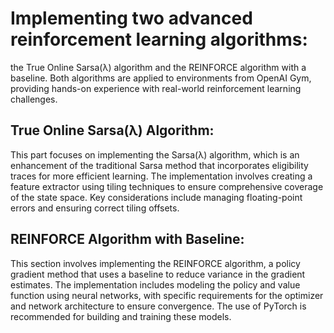 # Implementing two advanced reinforcement learning algorithms: 

the True Online Sarsa(λ) algorithm and the REINFORCE algorithm with a baseline. Both algorithms are applied to environments from OpenAI Gym, providing hands-on experience with real-world reinforcement learning challenges.

## True Online Sarsa(λ) Algorithm: 

This part focuses on implementing the Sarsa(λ) algorithm, which is an enhancement of the traditional Sarsa method that incorporates eligibility traces for more efficient learning. The implementation involves creating a feature extractor using tiling techniques to ensure comprehensive coverage of the state space. Key considerations include managing floating-point errors and ensuring correct tiling offsets.

## REINFORCE Algorithm with Baseline: 

This section involves implementing the REINFORCE algorithm, a policy gradient method that uses a baseline to reduce variance in the gradient estimates. The implementation includes modeling the policy and value function using neural networks, with specific requirements for the optimizer and network architecture to ensure convergence. The use of PyTorch is recommended for building and training these models.
